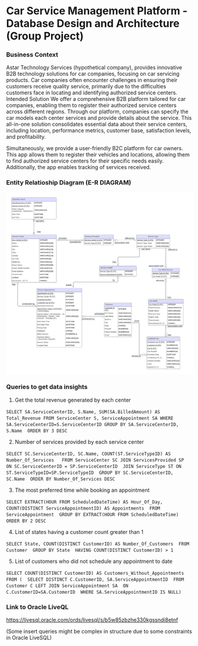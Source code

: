 # Car Service Management Platform - Database Design and Architecture (Group Project)

### Business Context
Astar Technology Services (hypothetical company), provides innovative B2B technology solutions for car
companies, focusing on car servicing products. Car companies often encounter challenges in ensuring
their customers receive quality service, primarily due to the difficulties customers face in locating and
identifying authorized service centers.
Intended Solution
We offer a comprehensive B2B platform tailored for car companies, enabling them to register their
authorized service centers across different regions. Through our platform, companies can specify the car
models each center services and provide details about the service. This all-in-one solution consolidates
essential data about their service centers, including location, performance metrics, customer base,
satisfaction levels, and profitability.

Simultaneously, we provide a user-friendly B2C platform for car owners. This app allows them to register
their vehicles and locations, allowing them to find authorized service centers for their specific needs
easily. Additionally, the app enables tracking of services received.

### Entity Relatioship Diagram (E-R DIAGRAM)
![ER Diagram for car service management platform](ERDiagram.jpg)

### Queries to get data insights 
1. Get the total revenue generated by each center

`SELECT SA.ServiceCenterID, S.Name, SUM(SA.BilledAmount) AS Total_Revenue FROM ServiceCenter S, ServiceAppointment SA
WHERE SA.ServiceCenterID=S.ServiceCenterID
GROUP BY SA.ServiceCenterID, S.Name 
ORDER BY 3 DESC`

2. Number of services provided by each service center

`SELECT SC.ServiceCenterID, SC.Name, COUNT(ST.ServiceTypeID) AS Number_Of_Services  
FROM ServiceCenter SC JOIN ServicesProvided SP 
ON SC.ServiceCenterID = SP.ServiceCenterID 
JOIN ServiceType ST ON ST.ServiceTypeID=SP.ServiceTypeID 
GROUP BY SC.ServiceCenterID, SC.Name 
ORDER BY Number_Of_Services DESC`

3. The most preferred time while booking an appointment

`SELECT EXTRACT(HOUR FROM ScheduledDateTime) AS Hour_Of_Day, 
COUNT(DISTINCT ServiceAppointmentID) AS Appointments 
FROM ServiceAppointment 
GROUP BY EXTRACT(HOUR FROM ScheduledDateTime) 
ORDER BY 2 DESC`

4. List of states having a customer count greater than 1

`SELECT State, COUNT(DISTINCT CustomerID) AS Number_Of_Customers 
FROM Customer 
GROUP BY State 
HAVING COUNT(DISTINCT CustomerID) > 1`

5. List of customers who did not schedule any appointment to date

`SELECT COUNT(DISTINCT CustomerID) AS Customers_Without_Appointments 
FROM ( 
    SELECT DISTINCT C.CustomerID, SA.ServiceAppointmentID 
    FROM Customer C LEFT JOIN ServiceAppointment SA 
    ON C.CustomerID=SA.CustomerID 
    WHERE SA.ServiceAppointmentID IS NULL)`


### Link to Oracle LiveQL
https://livesql.oracle.com/ords/livesql/s/b5w85zbzhe330kgssndi8etnf

(Some insert queries might be complex in structure due to some constraints in Oracle LiveSQL)
